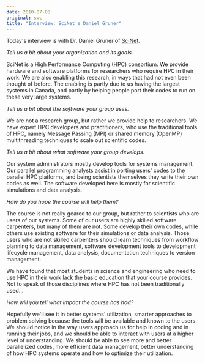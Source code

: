 ```yaml
---
date: 2010-07-08
original: swc
title: "Interview: SciNet's Daniel Gruner"
---
```

<p>Today's interview is with Dr. Daniel Gruner of <a href="http://www.scinet.utoronto.ca/">SciNet</a>.</p>
<p><em>Tell us a bit about your organization and its goals.</em></p>
<p>SciNet is a High Performance Computing (HPC) consortium.  We provide hardware and software platforms for researchers who require HPC in their work.  We are also enabling this research, in ways that had not even  been thought of before.  The enabling is partly due to us having the  largest systems in Canada, and partly by helping people port their codes to run on these very large systems.</p>
<p><em>Tell us a bit about the software your group uses.</em></p>
<p>We are not a research group, but rather we provide help to researchers. We have expert HPC developers and practitioners, who use the traditional tools of HPC, namely Message Passing (MPI) or shared memory (OpenMP) multithreading techniques to scale out scientific codes.</p>
<p><em>Tell us a bit about what software your group develops.</em></p>
<p>Our system administrators mostly develop tools for systems management. Our parallel programming analysts assist in porting users' codes to the parallel HPC platforms, and being scientists themselves they write their own codes as well.  The software  developed here is mostly for scientific simulations and data analysis.</p>
<p><em>How do you hope the course will help them?</em></p>
<p>The course is not really geared to our group, but rather to scientists who are users of our systems.  Some of our users are highly skilled software carpenters, but many of them are not.  Some develop their own codes, while others use existing software for their simulations or data analysis.  Those users who are not skilled carpenters should learn techniques from workflow planning to data management, software development tools to development lifecycle management, data analysis, documentation techniques to version management.</p>
<p>We have found that most students in science and engineering who need to use HPC in their work lack the basic education that your course provides.  Not to speak of those disciplines where HPC has not been traditionally used…</p>
<p><em>How will you tell what impact the course has had?</em></p>
<p>Hopefully we'll see it in better systems' utilization, smarter approaches to problem solving because the tools will be available and known to the users.  We should notice in the way users approach us for help in coding and in running their jobs, and we should be able to interact with users at a higher level of understanding. We should be able to see more and better parallelized codes, more efficient data management, better understanding of how HPC systems operate and how to optimize their utilization.</p>
